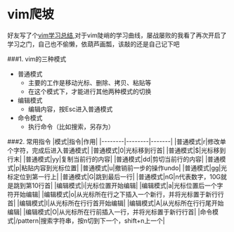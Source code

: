 ﻿# vim爬坡

好友写了个[vim学习总结](http://blog.csdn.net/lttclaw_/article/details/42967907),对于vim陡峭的学习曲线，屡战屡败的我看了再次开启了学习之门，自己也不偷懒，依葫芦画瓢，该敲的还是自己记下吧

###1. vim的三种模式
+ 普通模式
    - 主要的工作是移动光标、删除、拷贝、粘贴等
    - 在这个模式下，才能进行其他两种模式的切换
+ 编辑模式
    - 编辑内容，按Esc进入普通模式
+ 命令模式
    - 执行命令（比如搜索，另存为）

###2. 常用指令
|模式|指令|作用|
|--------|--------|-------|
|普通模式|r|修改单个字符，完成后进入普通模式|
|普通模式|0|光标移到行首|
|普通模式|$|光标移到行末|
|普通模式|yy|复制当前行的内容|
|普通模式|dd|剪切当前行的内容|
|普通模式|p|粘贴内容到光标位置|
|普通模式|u|撤销前一步的操作undo|
|普通模式|gg|光标定位到第一行上|
|普通模式|G|跳到最后一行|
|普通模式|nG|n代表数字，10G就是跳到第10行首|
|编辑模式|i|光标位置开始编辑|
|编辑模式|a|光标位置后一个字符开始编辑|
|编辑模式|o|从光标所在行之下插入一个新行，并将光标置于新行行首|
|编辑模式|I|从光标所在行行首开始编辑|
|编辑模式|A|从光标所在行行尾开始编辑|
|编辑模式|O|从光标所在行前插入一行，并将光标置于新行行首|
|命令模式|/pattern|搜索字符串，按n切到下一个，shift+n上一个|




